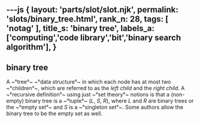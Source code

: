 ---js
{
  layout: 'parts/slot/slot.njk',
  permalink: 'slots/binary_tree.html',
  rank_n: 28,
  tags: [ 'notag' ],
  title_s: 'binary tree',
  labels_a: ['computing','code library','bit','binary search algorithm'],
}
---
## binary tree

A ~°tree°~ ~°data structure°~ in which each node has at most two ~°children°~, which are referred to as the <i>left child</i> and the <i>right child</i>. A ~°recursive definition°~ using just ~°set theory°~ notions is that a (non-empty) binary tree is a ~°tuple°~ (<i>L</i>, <i>S</i>, <i>R</i>), where <i>L</i> and <i>R</i> are binary trees or the ~°empty set°~ and <i>S</i> is a ~°singleton set°~. Some authors allow the binary tree to be the empty set as well.
